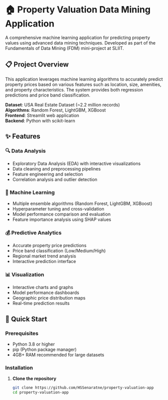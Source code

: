 # 🏠 Property Valuation Data Mining Application

A comprehensive machine learning application for predicting property values using advanced data mining techniques. Developed as part of the Fundamentals of Data Mining (FDM) mini-project at SLIIT.

## 📋 Project Overview

This application leverages machine learning algorithms to accurately predict property prices based on various features such as location, size, amenities, and property characteristics. The system provides both regression predictions and price band classification.

**Dataset**: USA Real Estate Dataset (~2.2 million records)  
**Algorithms**: Random Forest, LightGBM, XGBoost  
**Frontend**: Streamlit web application  
**Backend**: Python with scikit-learn

## ✨ Features

### 🔍 Data Analysis
- Exploratory Data Analysis (EDA) with interactive visualizations
- Data cleaning and preprocessing pipelines
- Feature engineering and selection
- Correlation analysis and outlier detection

### 🤖 Machine Learning
- Multiple ensemble algorithms (Random Forest, LightGBM, XGBoost)
- Hyperparameter tuning and cross-validation
- Model performance comparison and evaluation
- Feature importance analysis using SHAP values

### 💰 Predictive Analytics
- Accurate property price predictions
- Price band classification (Low/Medium/High)
- Regional market trend analysis
- Interactive prediction interface

### 📊 Visualization
- Interactive charts and graphs
- Model performance dashboards
- Geographic price distribution maps
- Real-time prediction results

## 🚀 Quick Start

### Prerequisites

- Python 3.8 or higher
- pip (Python package manager)
- 4GB+ RAM recommended for large datasets

### Installation

1. **Clone the repository**
   ```bash
   git clone https://github.com/HSSenaratne/property-valuation-app
   cd property-valuation-app